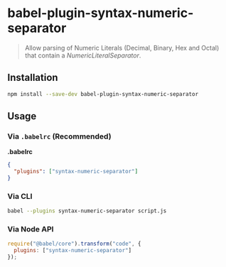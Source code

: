 # babel-plugin-syntax-numeric-separator

> Allow parsing of Numeric Literals (Decimal, Binary, Hex and Octal) that contain a _NumericLiteralSeparator_.


## Installation

```sh
npm install --save-dev babel-plugin-syntax-numeric-separator
```

## Usage

### Via `.babelrc` (Recommended)

**.babelrc**

```json
{
  "plugins": ["syntax-numeric-separator"]
}
```

### Via CLI

```sh
babel --plugins syntax-numeric-separator script.js
```

### Via Node API

```javascript
require("@babel/core").transform("code", {
  plugins: ["syntax-numeric-separator"]
});
```
